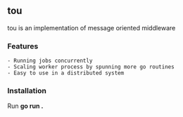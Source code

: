 ## tou ##

tou is an implementation of message oriented middleware
### Features ###
    - Running jobs concurrently
    - Scaling worker process by spunning more go routines 
    - Easy to use in a distributed system
### Installation ###
Run 
**go run .**

